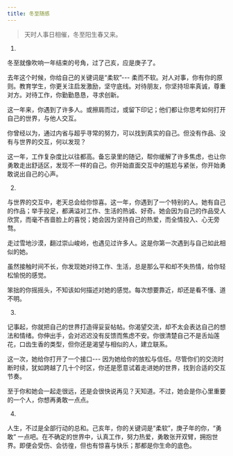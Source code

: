```yaml
---
title: 冬至随感
---
```


> 天时人事日相催，冬至阳生春又来。


1.

冬至就像吹响一年结束的号角，过了己亥，应是庚子了。

去年这个时候，你给自己的关键词是“柔软”--- 柔而不软。对人对事，你有你的原则。教育学生，你更关注启发激励，坚守底线。对待朋友，你坚持坦率真诚，尊重对方。对待工作，你勤勤恳恳，寻求创新。

这一年来，你遇到了许多人。或擦肩而过，或留下印记；他们都让你思考如何打开自己的世界，与他人交互。

你曾经以为，通过内省与超乎寻常的努力，可以找到真实的自己。但没有作品、没有与世界的交互，何以发现？

这一年，工作复杂度比以往都高。备忘录里的随记，帮你缓解了许多焦虑，也让你勇敢走出舒适区，发现不一样的自己。你开始直面交互中的尴尬与紧张，你开始勇敢说出自己的心声。


2.

与世界的交互中，老天总会给你惊喜。这一年，你遇到了一个特别的人。她有自己的作品；举手投足，都满溢对工作、生活的热诚、好奇。她会因为自己的作品受人欣赏，而毫不吝啬脸上的喜悦；她会因为坚持自己的热爱，而全情投入、心无旁骛。

走过雪地沙漠，翻过崇山峻岭，也遇见过许多人。这是你第一次遇到与自己如此相似的她。

虽然接触时间不长，你发现她对待工作、生活，总是那么平和却不失热情，给你轻松愉悦的感觉。

笨拙的你摇摇头，不知该如何描述对她的感觉。每次想要靠近，却还是看不懂、道不明。

3.

记事起，你就把自己的世界打造得妥妥帖帖。你渴望交流，却不太会表达自己的想法和情绪。你伸出手，会对迟迟没有反馈而焦虑不安。你很清楚自己不是舌灿莲花，口齿生香的类型，但你还是渴望与相似的人，建立联系。


这一次，她给你打开了一个接口--- 因为她给你的放松与信任。尽管你们的交流时断时续，犹如跨越了几十个时区，你还是愿意试着走进她的世界，找到合适的交互节奏。

至于你和她会一起走很远，还是会很快说再见？天知道。不过，她会是你心里重要的一个人，你想再勇敢一点点。



4.


人生，不过是全部行动的总和。己亥年，你的关键词是“柔软”，庚子年的你，“勇敢” 一点吧。在不确定的世界中，认真工作，努力热爱，勇敢张开双臂，拥抱世界。即便会受伤、会彷徨，但也有惊喜与快乐；那都是你生命的底色。

